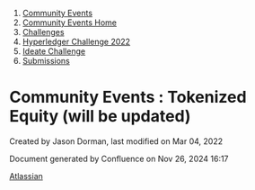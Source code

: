1. [Community Events](index.html)
2. [Community Events Home](Community-Events-Home_21790731.html)
3. [Challenges](Challenges_21792347.html)
4. [Hyperledger Challenge 2022](Hyperledger-Challenge-2022_21792351.html)
5. [Ideate Challenge](Ideate-Challenge_21792356.html)
6. [Submissions](Submissions_21790825.html)

# Community Events : Tokenized Equity (will be updated)

Created by Jason Dorman, last modified on Mar 04, 2022

Document generated by Confluence on Nov 26, 2024 16:17

[Atlassian](http://www.atlassian.com/)
